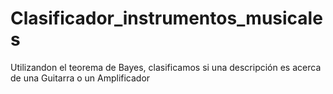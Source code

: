 # Clasificador_instrumentos_musicales
Utilizandon el teorema de  Bayes, clasificamos si una descripción es acerca de una Guitarra o un Amplificador
